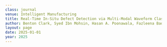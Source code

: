 ```yaml
---
class: journal
venue: Intelligent Manufacturing
title: Real-Time In-Situ Defect Detection via Multi-Modal Waveform Classification for Wire Arc Additive Manufacturing
author: Benton Clark, Syed Ibn Mohsin, Hasan A. Poonawala, Fazleena Badurdeen, Raymond Brennan, I.S. Jawahir
layout: page
date: 2025-01-01
year: 2025
---
```

